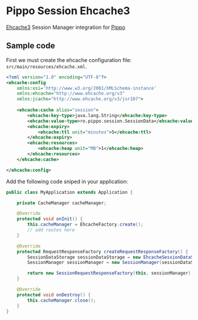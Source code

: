 Pippo Session Ehcache3
=====================
[Ehcache3](http://www.ehcache.org/) Session Manager integration for [Pippo](http://www.pippo.ro/)

Sample code
---------------

First we must create the ehcache configuration file: `src/main/resources/ehcache.xml`.

```xml
<?xml version="1.0" encoding="UTF-8"?>
<ehcache:config
    xmlns:xsi='http://www.w3.org/2001/XMLSchema-instance'
    xmlns:ehcache="http://www.ehcache.org/v3"
    xmlns:jcache="http://www.ehcache.org/v3/jsr107">
    
    <ehcache:cache alias="session">
        <ehcache:key-type>java.lang.String</ehcache:key-type>
        <ehcache:value-type>ro.pippo.session.SessionData</ehcache:value-type>
        <ehcache:expiry>
            <ehcache:ttl unit="minutes">5</ehcache:ttl>
        </ehcache:expiry>
        <ehcache:resources>
            <ehcache:heap unit="MB">1</ehcache:heap>
        </ehcache:resources>
    </ehcache:cache>

</ehcache:config>
```

Add the following code sniped in your application:

```java
public class MyApplication extends Application {

    private CacheManager cacheManager;

    @Override
    protected void onInit() {
        this.cacheManager = EhcacheFactory.create();
        // add routes here
    }

    @Override
    protected RequestResponseFactory createRequestResponseFactory() {
        SessionDataStorage sessionDataStorage = new EhcacheSessionDataStorage(this.cacheManager);
        SessionManager sessionManager = new SessionManager(sessionDataStorage);

        return new SessionRequestResponseFactory(this, sessionManager);
    }

    @Override
    protected void onDestroy() {
        this.cacheManager.close();
    }
}
```
